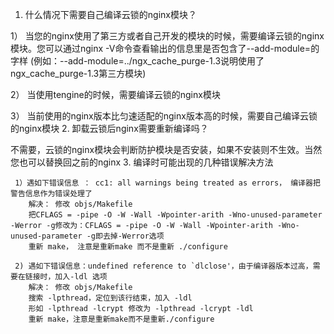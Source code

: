 1. 什么情况下需要自己编译云锁的nginx模块？

 1） 当您的nginx使用了第三方或者自己开发的模块的时候，需要编译云锁的nginx模块。您可以通过nginx -V命令查看输出的信息里是否包含了--add-module=的字样 (例如：--add-module=../ngx_cache_purge-1.3说明使用了ngx_cache_purge-1.3第三方模块)

 2） 当使用tengine的时候，需要编译云锁的nginx模块 

 3） 当前使用的nginx版本比匀速适配的nginx版本高的时候，需要自己编译云锁的nginx模块
2. 卸载云锁后nginx需要重新编译吗？

 不需要，云锁的nginx模块会判断防护模块是否安装，如果不安装则不生效。当然您也可以替换回之前的nginx
3. 编译时可能出现的几种错误解决方法

```
 1）遇如下错误信息 ： cc1: all warnings being treated as errors， 编译器把警告信息作为错误处理了
    解决： 修改 objs/Makefile
    把CFLAGS = -pipe -O -W -Wall -Wpointer-arith -Wno-unused-parameter -Werror -g修改为：CFLAGS = -pipe -O -W -Wall -Wpointer-arith -Wno-unused-parameter -g即去掉-Werror选项
    重新 make， 注意是重新make 而不是重新 ./configure
 
 2) 遇如下错误信息：undefined reference to `dlclose'，由于编译器版本过高，需要在链接时，加入-ldl 选项
    解决： 修改 objs/Makefile
    搜索 -lpthread，定位到该行结束，加入 -ldl
    形如 -lpthread -lcrypt 修改为 -lpthread -lcrypt -ldl
    重新 make，注意是重新make而不是重新./configure 
```